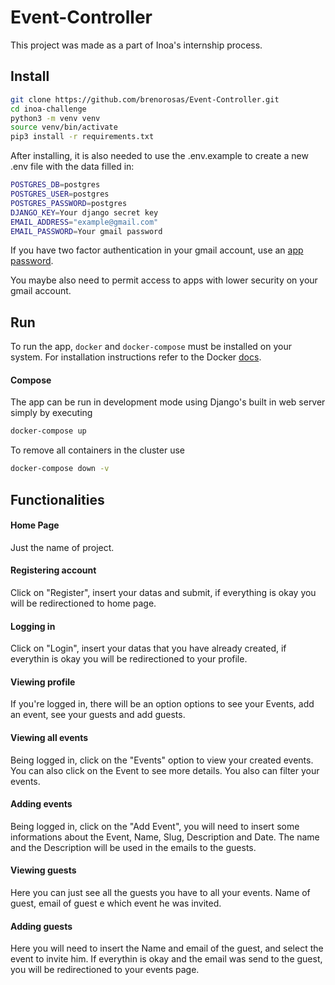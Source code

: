 # Event-Controller

This project was made as a part of Inoa's internship process.

## Install

```bash
git clone https://github.com/brenorosas/Event-Controller.git
cd inoa-challenge
python3 -m venv venv
source venv/bin/activate
pip3 install -r requirements.txt
```

After installing, it is also needed to use the .env.example to create a new .env file with the data filled in:

```bash
POSTGRES_DB=postgres
POSTGRES_USER=postgres
POSTGRES_PASSWORD=postgres
DJANGO_KEY=Your django secret key
EMAIL_ADDRESS="example@gmail.com"
EMAIL_PASSWORD=Your gmail password
```

If you have two factor authentication in your gmail account, use an [app password](https://support.google.com/accounts/answer/185833).

You maybe also need to permit access to apps with lower security on your gmail account.

## Run

To run the app, `docker` and `docker-compose` must be installed on your system. For installation
instructions refer to the Docker [docs](https://docs.docker.com/compose/install/). 

#### Compose
The app can be run in development mode using Django's built in web server simply by executing

```bash
docker-compose up
```

To remove all containers in the cluster use

```bash
docker-compose down -v
```

## Functionalities
#### Home Page
Just the name of project.

#### Registering account
Click on "Register", insert your datas and submit, if everything is okay you will be redirectioned to home page.

#### Logging in
Click on "Login", insert your datas that you have already created, if everythin is okay you will be redirectioned to your profile.

#### Viewing profile
If you're logged in, there will be an option options to see your Events, add an event, see your guests and add guests.

#### Viewing all events
Being logged in, click on the "Events" option to view your created events. You can also click on the Event to see more details. You also can filter your events.

#### Adding events
Being logged in, click on the "Add Event", you will need to insert some informations about the Event, Name, Slug, Description and Date. The name and the Description will be used in the emails to the guests.

#### Viewing guests
Here you can just see all the guests you have to all your events. Name of guest, email of guest e which event he was invited.

#### Adding guests
Here you will need to insert the Name and email of the guest, and select the event to invite him. If everythin is okay and the email was send to the guest, you will be redirectioned to your events page.